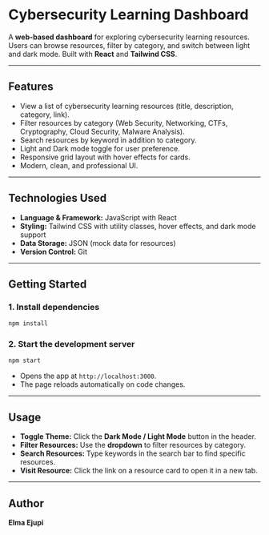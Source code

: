 # Cybersecurity Learning Dashboard

A **web-based dashboard** for exploring cybersecurity learning resources. Users can browse resources, filter by category, and switch between light and dark mode. Built with **React** and **Tailwind CSS**.

---

## Features

- View a list of cybersecurity learning resources (title, description, category, link).  
- Filter resources by category (Web Security, Networking, CTFs, Cryptography, Cloud Security, Malware Analysis).  
- Search resources by keyword in addition to category. 
- Light and Dark mode toggle for user preference.  
- Responsive grid layout with hover effects for cards.  
- Modern, clean, and professional UI.

---

## Technologies Used

- **Language & Framework:** JavaScript with React  
- **Styling:** Tailwind CSS with utility classes, hover effects, and dark mode support  
- **Data Storage:** JSON (mock data for resources)  
- **Version Control:** Git

---

## Getting Started

### 1. Install dependencies
```bash
npm install
````

### 2. Start the development server

```bash
npm start
```

* Opens the app at `http://localhost:3000`.
* The page reloads automatically on code changes.

---

## Usage

* **Toggle Theme:** Click the **Dark Mode / Light Mode** button in the header.
* **Filter Resources:** Use the **dropdown** to filter resources by category.
* **Search Resources:** Type keywords in the search bar to find specific resources.
* **Visit Resource:** Click the link on a resource card to open it in a new tab.

---

## Author

**Elma Ejupi** 

